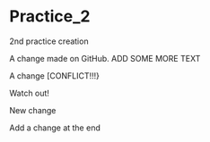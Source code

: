 # Practice_2
2nd practice creation

A change made on GitHub. ADD SOME MORE TEXT

A change [CONFLICT!!!}

Watch out!

New change

Add a change at the end
